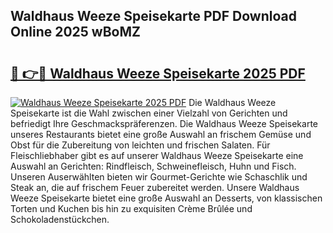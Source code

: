 ## Waldhaus Weeze Speisekarte PDF Download Online 2025 wBoMZ

# <h2><a href="http://gc95l6u.nevu.top/?p=Waldhaus+Weeze+Speisekarte">🔗 👉🔴 Waldhaus Weeze Speisekarte 2025 PDF</a></h2>

[![Waldhaus Weeze Speisekarte 2025 PDF](https://i.imgur.com/dBaPXMq.png)](http://gc95l6u.nevu.top/?p=Waldhaus+Weeze+Speisekarte)
Die Waldhaus Weeze Speisekarte ist die Wahl zwischen einer Vielzahl von Gerichten und befriedigt Ihre Geschmackspräferenzen. Die Waldhaus Weeze Speisekarte unseres Restaurants bietet eine große Auswahl an frischem Gemüse und Obst für die Zubereitung von leichten und frischen Salaten. Für Fleischliebhaber gibt es auf unserer Waldhaus Weeze Speisekarte eine Auswahl an Gerichten: Rindfleisch, Schweinefleisch, Huhn und Fisch. Unseren Auserwählten bieten wir Gourmet-Gerichte wie Schaschlik und Steak an, die auf frischem Feuer zubereitet werden. Unsere Waldhaus Weeze Speisekarte bietet eine große Auswahl an Desserts, von klassischen Torten und Kuchen bis hin zu exquisiten Crème Brûlée und Schokoladenstückchen.
